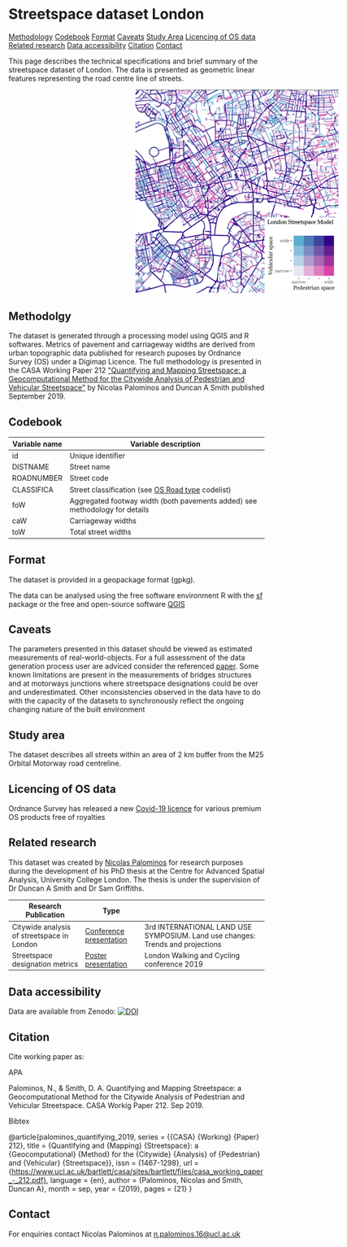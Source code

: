 # Streetspace dataset London

[Methodology](https://github.com/npalomin/streetspace_dataset_ldn#methodolgy)
[Codebook](https://github.com/npalomin/streetspace_dataset_ldn#codebook)
[Format](https://github.com/npalomin/streetspace_dataset_ldn#format)
[Caveats](https://github.com/npalomin/streetspace_dataset_ldn#caveats)
[Study Area](https://github.com/npalomin/streetspace_dataset_ldn#study-area)
[Licencing of OS data](https://github.com/npalomin/streetspace_dataset_ldn#licencing-of-os-data)
[Related research](https://github.com/npalomin/streetspace_dataset_ldn#related-research)
[Data accessibility](https://github.com/npalomin/streetspace_dataset_ldn#data-accessibility)
[Citation](https://github.com/npalomin/streetspace_dataset_ldn#citation)
[Contact](https://github.com/npalomin/streetspace_dataset_ldn#contact)

This page describes the technical specifications and brief summary of the streetspace dataset of London. The data is presented as geometric linear features representing the road centre line of streets.

<img src="sample.png" width="400" style="margin:0px 250px">

## Methodolgy

The dataset is generated through a processing model using QGIS and R softwares. Metrics of pavement and carriageway widths are derived from urban topographic data published for research puposes by Ordnance Survey (OS) under a Digimap Licence. The full methodology is presented in the CASA Working Paper 212 ["Quantifying and Mapping Streetspace: a Geocomputational Method for the Citywide Analysis of Pedestrian and Vehicular Streetspace"](https://www.ucl.ac.uk/bartlett/casa/publications/2019/sep/casa-working-paper-212) by Nicolas Palominos and Duncan A Smith published September 2019.

## Codebook

| Variable name | Variable description |
|----|----|
|id | Unique identifier |
|DISTNAME | Street name |
|ROADNUMBER | Street code |
|CLASSIFICA | Street classification (see [OS Road type](https://www.ordnancesurvey.co.uk/xml/codelists/map/RoadClassificationTypeOML.xml) codelist)|
|foW | Aggregated footway width (both pavements added) see methodology for details |
|caW | Carriageway widths |
|toW | Total street widths |

## Format

The dataset is provided in a geopackage format (gpkg).

The data can be analysed using the free software environment R with the [sf](https://cran.r-project.org/web/packages/sf/index.html) package or the free and open-source software [QGIS](https://qgis.org/en/site/)

## Caveats

The parameters presented in this dataset should be viewed as estimated measurements of real-world-objects. For a full assessment of the data generation process user are adviced consider the referenced [paper](https://www.ucl.ac.uk/bartlett/casa/publications/2019/sep/casa-working-paper-212). Some known limitations are present in the measurements of bridges structures and at motorways junctions where streetspace designations could be over and underestimated. Other inconsistencies observed in the data have to do with the capacity of the datasets to synchronously reflect the ongoing changing nature of the built environment

## Study area

The dataset describes all streets within an area of 2 km buffer from the M25 Orbital Motorway road centreline.

## Licencing of OS data

Ordnance Survey has released a new [Covid-19 licence](https://www.ordnancesurvey.co.uk/about/covid-19/new-to-os) for various premium OS products free of royalties

## Related research

This dataset was created by [Nicolas Palominos](https://npalomin.github.io/) for research purposes during the development of his PhD thesis at the Centre for Advanced Spatial Analysis, University College London. The thesis is under the supervision of Dr Duncan A Smith and Dr Sam Griffiths.

|Research Publication| Type | |
|--|--|--|
|Citywide analysis of streetspace in London |[Conference presentation](https://www.researchgate.net/publication/337745659_Citywide_analysis_of_streetspace_in_London?channel=doi&linkId=5de83ad9299bf10bc34049c8&showFulltext=true#fullTextFileContent) |3rd INTERNATIONAL LAND USE SYMPOSIUM. Land use changes: Trends and projections |
|Streetspace designation metrics |[Poster presentation](https://drive.google.com/file/d/1RwEJdtj4UGNIczO6PAgMO89gK3Xps9Qn/view) |London Walking and Cycling conference 2019 |

## Data accessibility

Data are available from Zenodo: [![DOI](https://zenodo.org/badge/DOI/10.5281/zenodo.3783807.svg)](https://doi.org/10.5281/zenodo.3783807)

## Citation

Cite working paper as:

APA

Palominos, N., & Smith, D. A. Quantifying and Mapping Streetspace: a Geocomputational Method for the Citywide Analysis of Pedestrian and Vehicular Streetspace. CASA Workig Paper 212. Sep 2019.

Bibtex

@article{palominos_quantifying_2019,
    series = {{CASA} {Working} {Paper} 212},
    title = {Quantifying and {Mapping} {Streetspace}: a {Geocomputational} {Method} for the {Citywide} {Analysis} of {Pedestrian} and {Vehicular} {Streetspace}},
    issn = {1467-1298},
    url = {https://www.ucl.ac.uk/bartlett/casa/sites/bartlett/files/casa_working_paper_-_212.pdf},
    language = {en},
    author = {Palominos, Nicolas and Smith, Duncan A},
    month = sep,
    year = {2019},
    pages = {21}
}

## Contact

For enquiries contact Nicolas Palominos at n.palominos.16@ucl.ac.uk
